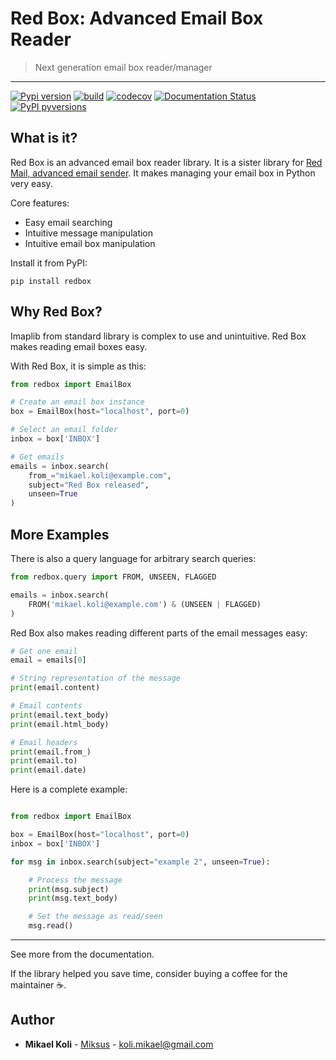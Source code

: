 
# Red Box: Advanced Email Box Reader
> Next generation email box reader/manager

---

[![Pypi version](https://badgen.net/pypi/v/redbox)](https://pypi.org/project/redbox/)
[![build](https://github.com/Miksus/red-box/actions/workflows/main.yml/badge.svg?branch=master)](https://github.com/Miksus/red-box/actions/workflows/main.yml)
[![codecov](https://codecov.io/gh/Miksus/red-box/branch/master/graph/badge.svg?token=IMR1CQT9PY)](https://codecov.io/gh/Miksus/red-box)
[![Documentation Status](https://readthedocs.org/projects/red-box/badge/?version=latest)](https://red-box.readthedocs.io)
[![PyPI pyversions](https://badgen.net/pypi/python/redbox)](https://pypi.org/project/redbox/)


## What is it?
Red Box is an advanced email box reader library. It is a sister library for [Red Mail, advanced email sender](https://github.com/Miksus/red-mail). It makes managing your email box in Python very easy.

Core features:

- Easy email searching
- Intuitive message manipulation
- Intuitive email box manipulation

Install it from PyPI:

```shell
pip install redbox
```

## Why Red Box?

Imaplib from standard library is complex to use and unintuitive. 
Red Box makes reading email boxes easy. 

With Red Box, it is simple as this:

```python
from redbox import EmailBox

# Create an email box instance
box = EmailBox(host="localhost", port=0)

# Select an email folder
inbox = box['INBOX']

# Get emails
emails = inbox.search(
    from_="mikael.koli@example.com",
    subject="Red Box released",
    unseen=True
)
```

## More Examples

There is also a query language for arbitrary search queries:

```python
from redbox.query import FROM, UNSEEN, FLAGGED

emails = inbox.search(
    FROM('mikael.koli@example.com') & (UNSEEN | FLAGGED)
)
```

Red Box also makes reading different parts of the email messages
easy:

```python
# Get one email
email = emails[0]

# String representation of the message
print(email.content)

# Email contents
print(email.text_body)
print(email.html_body)

# Email headers
print(email.from_)
print(email.to)
print(email.date)
```

Here is a complete example:

```python

from redbox import EmailBox

box = EmailBox(host="localhost", port=0)
inbox = box['INBOX']

for msg in inbox.search(subject="example 2", unseen=True):

    # Process the message
    print(msg.subject)
    print(msg.text_body)

    # Set the message as read/seen
    msg.read()
```

---

See more from the documentation.

If the library helped you save time, consider buying a coffee for the maintainer ☕.

## Author

* **Mikael Koli** - [Miksus](https://github.com/Miksus) - koli.mikael@gmail.com

